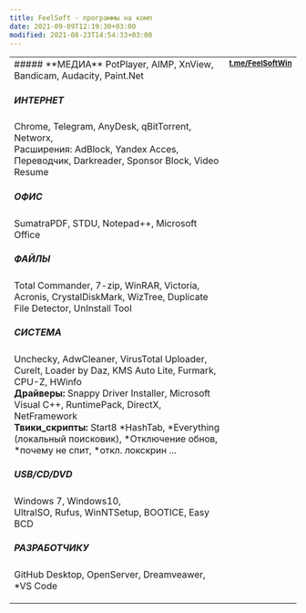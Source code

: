 ```yaml
---
title: FeelSoft - программы на комп
date: 2021-09-09T12:19:30+03:00
modified: 2021-08-23T14:54:33+03:00
---
```


<table>
 <tr valign="top">
  <td width="80%" markdown="1">
##### **МЕДИА**
PotPlayer, AIMP, XnView, Bandicam, Audacity, Paint.Net

##### **ИНТЕРНЕТ**
Chrome, Telegram, AnyDesk, qBitTorrent, Networx,  
Расширения: AdBlock, Yandex Acces, Переводчик, Darkreader, Sponsor Block, Video Resume

##### **ОФИС**
SumatraPDF, STDU, Notepad++, Microsoft Office

##### **ФАЙЛЫ**
Total Commander, 7-zip, WinRAR, Victoria, Acronis, CrystalDiskMark, WizTree, Duplicate File Detector, UnInstall Tool

##### **СИСТЕМА**
Unchecky, AdwCleaner, VirusTotal Uploader, CureIt, Loader by Daz, KMS Auto Lite, Furmark, CPU-Z, HWinfo  
**Драйверы:** Snappy Driver Installer, Microsoft Visual C++, RuntimePack, DirectX, NetFramework  
**Твики_скрипты:** Start8 *HashTab, *Everything (локальный поисковик), *Отключение обнов, *почему не спит, *откл. локскрин ...

##### **USB/CD/DVD**
Windows 7, Windows10,  
UltraISO, Rufus, WinNTSetup, BOOTICE, Easy BCD

##### **РАЗРАБОТЧИКУ**
GitHub Desktop, OpenServer, Dreamveawer,  *VS Code  
</td>
<td width="20%">
  <a style="font-size: 13px;" href="https://t.me/s/FeelSoftWin/125"><strong>t.me/FeelSoftWin</strong></a><br>
  <aside><script async src="https://telegram.org/js/telegram-widget.js?15" data-telegram-post="FeelSoftWin/125" data-width="100%"></script></aside>
 </td>
</tr>
</table>



